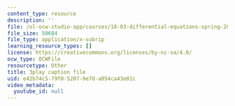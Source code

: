 ```yaml
---
content_type: resource
description: ''
file: /ol-ocw-studio-app/courses/18-03-differential-equations-spring-2010/e42b74c579f052079e7da054ca43e01c_uNOyxQwIV8o.vtt
file_size: 50684
file_type: application/x-subrip
learning_resource_types: []
license: https://creativecommons.org/licenses/by-nc-sa/4.0/
ocw_type: OCWFile
resourcetype: Other
title: 3play caption file
uid: e42b74c5-79f0-5207-9e7d-a054ca43e01c
video_metadata:
  youtube_id: null
---
```

